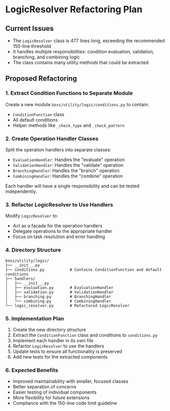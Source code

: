 # LogicResolver Refactoring Plan

## Current Issues
- The `LogicResolver` class is 477 lines long, exceeding the recommended 150-line threshold
- It handles multiple responsibilities: condition evaluation, validation, branching, and combining logic
- The class contains many utility methods that could be extracted

## Proposed Refactoring

### 1. Extract Condition Functions to Separate Module

Create a new module `boss/utility/logic/conditions.py` to contain:
- `ConditionFunction` class
- All default conditions
- Helper methods like `_check_type` and `_check_pattern`

### 2. Create Operation Handler Classes

Split the operation handlers into separate classes:
- `EvaluationHandler`: Handles the "evaluate" operation
- `ValidationHandler`: Handles the "validate" operation
- `BranchingHandler`: Handles the "branch" operation
- `CombiningHandler`: Handles the "combine" operation

Each handler will have a single responsibility and can be tested independently.

### 3. Refactor LogicResolver to Use Handlers

Modify `LogicResolver` to:
- Act as a facade for the operation handlers
- Delegate operations to the appropriate handler
- Focus on task resolution and error handling

### 4. Directory Structure

```
boss/utility/logic/
├── __init__.py
├── conditions.py           # Contains ConditionFunction and default conditions
├── handlers/
│   ├── __init__.py
│   ├── evaluation.py       # EvaluationHandler
│   ├── validation.py       # ValidationHandler
│   ├── branching.py        # BranchingHandler
│   └── combining.py        # CombiningHandler
└── logic_resolver.py       # Refactored LogicResolver
```

### 5. Implementation Plan

1. Create the new directory structure
2. Extract the `ConditionFunction` class and conditions to `conditions.py`
3. Implement each handler in its own file
4. Refactor `LogicResolver` to use the handlers
5. Update tests to ensure all functionality is preserved
6. Add new tests for the extracted components

### 6. Expected Benefits

- Improved maintainability with smaller, focused classes
- Better separation of concerns
- Easier testing of individual components
- More flexibility for future extensions
- Compliance with the 150-line code limit guideline 
